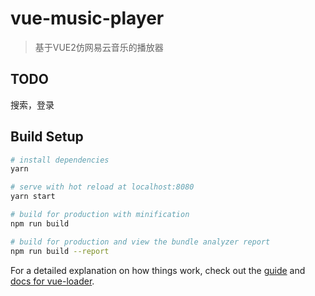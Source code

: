 # vue-music-player

> 基于VUE2仿网易云音乐的播放器

## TODO

搜索，登录

## Build Setup

``` bash
# install dependencies
yarn

# serve with hot reload at localhost:8080
yarn start

# build for production with minification
npm run build

# build for production and view the bundle analyzer report
npm run build --report
```

For a detailed explanation on how things work, check out the [guide](http://vuejs-templates.github.io/webpack/) and [docs for vue-loader](http://vuejs.github.io/vue-loader).
